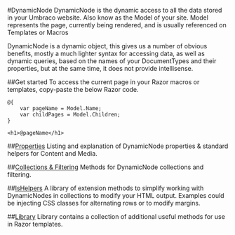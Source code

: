 #DynamicNode
DynamicNode is the dynamic access to all the data stored in your Umbraco website. Also know as the Model of your site.
Model represents the page, currently being rendered, and is usually referenced on Templates or Macros

DynamicNode is a dynamic object, this gives us a number of obvious benefits, mostly a much lighter syntax for 
accessing data, as well as dynamic queries, based on the names of your DocumentTypes and their properties, but at the same time, it does not provide intellisense.


##Get started
To access the current page in your Razor macros or templates, copy-paste the below Razor code.

	@{
		var pageName = Model.Name;
		var childPages = Model.Children;
	}
	
	<h1>@pageName</h1>

##[Properties](Properties.md)
Listing and explanation of DynamicNode properties & standard helpers for Content and Media.

##[Collections & Filtering](Collections.md)
Methods for DynamicNode collections and filtering.

##[IsHelpers](IsHelpers.md)
A library of extension methods to simplify working with DynamicNodes in collections to modify your HTML output. Examples could be injecting CSS classes for alternating rows or to modify margins.

##[Library](Library.md)
Library contains a collection of additional useful methods for use in Razor templates.

